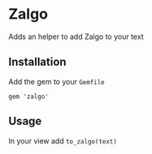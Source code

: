 # Zalgo
Adds an helper to add Zalgo to your text

## Installation

Add the gem to your `Gemfile`

    gem 'zalgo'

## Usage

In your view add `to_zalgo(text)`
